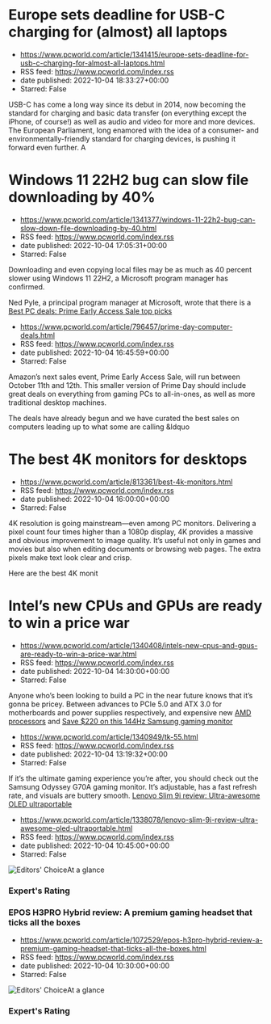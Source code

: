 # Europe sets deadline for USB-C charging for (almost) all laptops
 - https://www.pcworld.com/article/1341415/europe-sets-deadline-for-usb-c-charging-for-almost-all-laptops.html
 - RSS feed: https://www.pcworld.com/index.rss
 - date published: 2022-10-04 18:33:27+00:00
 - Starred: False

<div id="link_wrapped_content">
<section class="wp-block-bigbite-multi-title"><div class="container"></div></section><p>USB-C has come a long way since its debut in 2014, now becoming the standard for charging and basic data transfer (on everything except the iPhone, of course!) as well as audio and video for more and more devices. The European Parliament, long enamored with the idea of a consumer- and environmentally-friendly standard for charging devices, is pushing it forward even further. A 

# Windows 11 22H2 bug can slow file downloading by 40%
 - https://www.pcworld.com/article/1341377/windows-11-22h2-bug-can-slow-down-file-downloading-by-40.html
 - RSS feed: https://www.pcworld.com/index.rss
 - date published: 2022-10-04 17:05:31+00:00
 - Starred: False

<div id="link_wrapped_content">
<section class="wp-block-bigbite-multi-title"><div class="container"></div></section><p>Downloading and even copying local files may be as much as 40 percent slower using Windows 11 22H2, a Microsoft program manager has confirmed.</p>



<p>Ned Pyle, a principal program manager at Microsoft, wrote that there is a <a href="https://go.redirectingat.com/?id=111346X1569483&amp;url=https://techcommunity.microsoft.com/t5/storage-at-microsoft/slower-smb-read-performance-

# Best PC deals: Prime Early Access Sale top picks
 - https://www.pcworld.com/article/796457/prime-day-computer-deals.html
 - RSS feed: https://www.pcworld.com/index.rss
 - date published: 2022-10-04 16:45:59+00:00
 - Starred: False

<div id="link_wrapped_content">
<section class="wp-block-bigbite-multi-title"><div class="container"></div></section><p>Amazon&rsquo;s next sales event, Prime Early Access Sale, will run between October 11th and 12th. This smaller version of Prime Day should include great deals on everything from gaming PCs to all-in-ones, as well as more traditional desktop machines.</p>



<p>The deals have already begun and we have curated the best sales on computers leading up to what some are calling &ldquo

# The best 4K monitors for desktops
 - https://www.pcworld.com/article/813361/best-4k-monitors.html
 - RSS feed: https://www.pcworld.com/index.rss
 - date published: 2022-10-04 16:00:00+00:00
 - Starred: False

<div id="link_wrapped_content">
<section class="wp-block-bigbite-multi-title"><div class="container"></div></section><p>4K resolution is going mainstream&mdash;even among PC monitors. Delivering a pixel count four times higher than a 1080p display, 4K provides a massive and obvious improvement to image quality. It&rsquo;s useful not only in games and movies but also when editing documents or browsing web pages. The extra pixels make text look clear and crisp.</p>



<p>Here are the best 4K monit

# Intel’s new CPUs and GPUs are ready to win a price war
 - https://www.pcworld.com/article/1340408/intels-new-cpus-and-gpus-are-ready-to-win-a-price-war.html
 - RSS feed: https://www.pcworld.com/index.rss
 - date published: 2022-10-04 14:30:00+00:00
 - Starred: False

<div id="link_wrapped_content">
<section class="wp-block-bigbite-multi-title"><div class="container"></div></section><p>Anyone who&rsquo;s been looking to build a PC in the near future knows that it&rsquo;s gonna be pricey. Between advances to PCIe 5.0 and ATX 3.0 for motherboards and power supplies respectively, and expensive new <a href="https://www.pcworld.com/article/1074246/amd-ryzen-9-7950x-review.html">AMD processors</a> and <a href="https://www.pcworld.com/article/1071034/nvidia-geforce-

# Save $220 on this 144Hz Samsung gaming monitor
 - https://www.pcworld.com/article/1340949/tk-55.html
 - RSS feed: https://www.pcworld.com/index.rss
 - date published: 2022-10-04 13:19:32+00:00
 - Starred: False

<div id="link_wrapped_content">
<section class="wp-block-bigbite-multi-title"><div class="container"></div></section><p>If it&rsquo;s the ultimate gaming experience you&rsquo;re after, you should check out the Samsung Odyssey G70A gaming monitor. It&rsquo;s adjustable, has a fast refresh rate, and visuals are buttery smooth. <a href="https://go.redirectingat.com/?id=111346X1569483&amp;url=https://www.amazon.com/gp/product/B096YPN52D/ref=ppx_yo_dt_b_asin_title_o00_s00?ie=UTF8&amp;psc=1&amp;xcust=

# Lenovo Slim 9i review: Ultra-awesome OLED ultraportable
 - https://www.pcworld.com/article/1338078/lenovo-slim-9i-review-ultra-awesome-oled-ultraportable.html
 - RSS feed: https://www.pcworld.com/index.rss
 - date published: 2022-10-04 10:45:00+00:00
 - Starred: False

<div id="link_wrapped_content">
<section class="wp-block-bigbite-multi-title"><div class="container"></div></section><div class="review" id="review-body"><img alt="Editors' Choice" class="review-logo" src="https://www.pcworld.com/wp-content/uploads/2021/09/PC-ED-CHOICE.png" /><span class="review-title">At a glance</span><h3 class="review-subTitle" id="experts-rating">Expert's Rating</h3><div class="starRating"></div>
<div><div class="review-columns"><div class="review-column"><h3 class="review-s

# EPOS H3PRO Hybrid review: A premium gaming headset that ticks all the boxes
 - https://www.pcworld.com/article/1072529/epos-h3pro-hybrid-review-a-premium-gaming-headset-that-ticks-all-the-boxes.html
 - RSS feed: https://www.pcworld.com/index.rss
 - date published: 2022-10-04 10:30:00+00:00
 - Starred: False

<div id="link_wrapped_content">
<section class="wp-block-bigbite-multi-title"><div class="container"></div></section><div class="review" id="review-body"><img alt="Editors' Choice" class="review-logo" src="https://www.pcworld.com/wp-content/uploads/2021/09/PC-ED-CHOICE.png" /><span class="review-title">At a glance</span><h3 class="review-subTitle" id="experts-rating">Expert's Rating</h3><div class="starRating"></div>
<div><div class="review-columns"><div class="review-column"><h3 class="review-s
